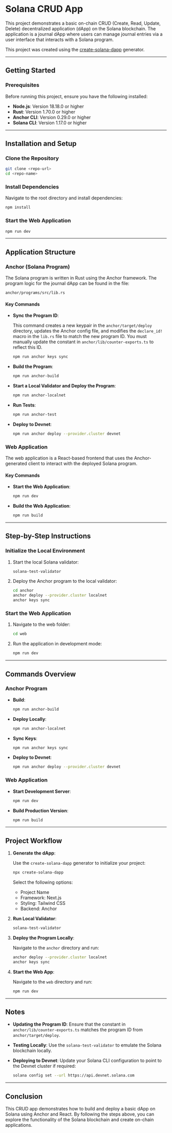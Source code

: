 # Solana CRUD App

This project demonstrates a basic on-chain CRUD (Create, Read, Update, Delete) decentralized application (dApp) on the Solana blockchain. The application is a journal dApp where users can manage journal entries via a user interface that interacts with a Solana program.

This project was created using the [create-solana-dapp](https://github.com/solana-developers/create-solana-dapp) generator.

---

## Getting Started

### Prerequisites

Before running this project, ensure you have the following installed:

- **Node.js**: Version 18.18.0 or higher
- **Rust**: Version 1.70.0 or higher
- **Anchor CLI**: Version 0.29.0 or higher
- **Solana CLI**: Version 1.17.0 or higher

---

## Installation and Setup

### Clone the Repository

```bash
git clone <repo-url>
cd <repo-name>
```

### Install Dependencies

Navigate to the root directory and install dependencies:

```bash
npm install
```

### Start the Web Application

```bash
npm run dev
```

---

## Application Structure

### Anchor (Solana Program)

The Solana program is written in Rust using the Anchor framework. The program logic for the journal dApp can be found in the file:

```
anchor/programs/src/lib.rs
```

#### Key Commands

- **Sync the Program ID**:

  This command creates a new keypair in the `anchor/target/deploy` directory, updates the Anchor config file, and modifies the `declare_id!` macro in the `lib.rs` file to match the new program ID. You must manually update the constant in `anchor/lib/counter-exports.ts` to reflect this ID.

  ```bash
  npm run anchor keys sync
  ```

- **Build the Program**:

  ```bash
  npm run anchor-build
  ```

- **Start a Local Validator and Deploy the Program**:

  ```bash
  npm run anchor-localnet
  ```

- **Run Tests**:

  ```bash
  npm run anchor-test
  ```

- **Deploy to Devnet**:

  ```bash
  npm run anchor deploy --provider.cluster devnet
  ```

### Web Application

The web application is a React-based frontend that uses the Anchor-generated client to interact with the deployed Solana program.

#### Key Commands

- **Start the Web Application**:

  ```bash
  npm run dev
  ```

- **Build the Web Application**:

  ```bash
  npm run build
  ```

---

## Step-by-Step Instructions

### Initialize the Local Environment

1. Start the local Solana validator:

   ```bash
   solana-test-validator
   ```

2. Deploy the Anchor program to the local validator:

   ```bash
   cd anchor
   anchor deploy --provider.cluster localnet
   anchor keys sync
   ```

### Start the Web Application

1. Navigate to the web folder:

   ```bash
   cd web
   ```

2. Run the application in development mode:

   ```bash
   npm run dev
   ```

---

## Commands Overview

### Anchor Program

- **Build**:

  ```bash
  npm run anchor-build
  ```

- **Deploy Locally**:

  ```bash
  npm run anchor-localnet
  ```

- **Sync Keys**:

  ```bash
  npm run anchor keys sync
  ```

- **Deploy to Devnet**:

  ```bash
  npm run anchor deploy --provider.cluster devnet
  ```

### Web Application

- **Start Development Server**:

  ```bash
  npm run dev
  ```

- **Build Production Version**:

  ```bash
  npm run build
  ```

---

## Project Workflow

1. **Generate the dApp**:

   Use the `create-solana-dapp` generator to initialize your project:

   ```bash
   npx create-solana-dapp
   ```

   Select the following options:
   - Project Name
   - Framework: Next.js
   - Styling: Tailwind CSS
   - Backend: Anchor

2. **Run Local Validator**:

   ```bash
   solana-test-validator
   ```

3. **Deploy the Program Locally**:

   Navigate to the `anchor` directory and run:

   ```bash
   anchor deploy --provider.cluster localnet
   anchor keys sync
   ```

4. **Start the Web App**:

   Navigate to the `web` directory and run:

   ```bash
   npm run dev
   ```

---

## Notes

- **Updating the Program ID**:
  Ensure that the constant in `anchor/lib/counter-exports.ts` matches the program ID from `anchor/target/deploy`.

- **Testing Locally**:
  Use the `solana-test-validator` to emulate the Solana blockchain locally.

- **Deploying to Devnet**:
  Update your Solana CLI configuration to point to the Devnet cluster if required:

  ```bash
  solana config set --url https://api.devnet.solana.com
  ```

---

## Conclusion

This CRUD app demonstrates how to build and deploy a basic dApp on Solana using Anchor and React. By following the steps above, you can explore the functionality of the Solana blockchain and create on-chain applications.

